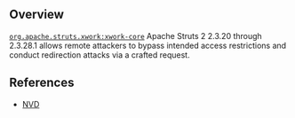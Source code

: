 ## Overview
[`org.apache.struts.xwork:xwork-core`](http://search.maven.org/#search%7Cga%7C1%7Ca%3A%22xwork-core%22)
Apache Struts 2 2.3.20 through 2.3.28.1 allows remote attackers to bypass intended access restrictions and conduct redirection attacks via a crafted request.

## References
- [NVD](https://web.nvd.nist.gov/view/vuln/detail?vulnId=CVE-2016-4433)